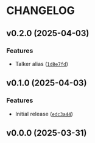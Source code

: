 # CHANGELOG


## v0.2.0 (2025-04-03)

### Features

- Talker alias
  ([`1d8e7fd`](https://github.com/MicaelJarniac/opengd77/commit/1d8e7fd17c211a91226c0f310dd9ddf6cf5715bd))


## v0.1.0 (2025-04-03)

### Features

- Initial release
  ([`edc3a44`](https://github.com/MicaelJarniac/opengd77/commit/edc3a44989932ec59ca39fc51cdeb6beac802d59))


## v0.0.0 (2025-03-31)
